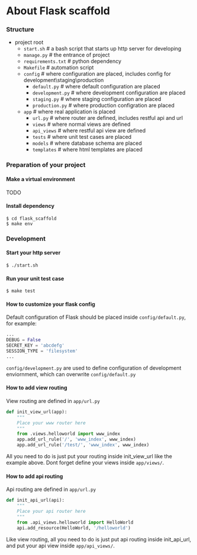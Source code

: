 # About Flask scaffold
### Structure
 - project root
   - ```start.sh``` # a bash script that starts up http server for developing
   - ```manage.py``` # the entrance of project
   - ```requirements.txt``` # python dependency
   - ```Makefile``` # automation script
   - ```config``` # where configuration are placed, includes config for development\staging\production
     - ```default.py``` # where default configuration are placed
     - ```development.py``` # where development configuration are placed
     - ```staging.py``` # where staging configuration are placed
     - ```production.py``` # where production configration are placed
   - ```app``` # where real application is placed
     - ```url.py``` # where router are defined, includes restful api and url
     - ```views``` # where normal views are defined
     - ```api_views``` # where restful api view are defined
     - ```tests``` # where unit test cases are placed
     - ```models``` # where database schema are placed
     - ```templates``` # where html templates are placed
### Preparation of your project
#### Make a virtual environment
TODO
#### Install dependency
```
$ cd flask_scaffold
$ make env
```
### Development
#### Start your http server
```
$ ./start.sh
```
#### Run your unit test case
```
$ make test
```
#### How to customize your flask config
Default configuration of Flask should be placed inside ```config/default.py```, for example: 
```py
...
DEBUG = False
SECRET_KEY = 'abcdefg'
SESSION_TYPE = 'filesystem'
...
```
```config/development.py``` are used to define configuration of development enviornment, which can overwrite ```config/default.py```
#### How to add view routing
View routing are defined in ```app/url.py```
```py
def init_view_url(app):
    """
    Place your www router here
    """
    from .views.helloworld import www_index
    app.add_url_rule('/', 'www_index', www_index)
    app.add_url_rule('/test/', 'www_index', www_index)
```
All you need to do is just put your routing inside init_view_url like the example above. Dont forget define your views inside ```app/views/```.
#### How to add api routing
Api routing are defined in ```app/url.py```
```py
def init_api_url(api):
    """
    Place your api router here
    """
    from .api_views.helloworld import HelloWorld
    api.add_resource(HelloWorld, '/helloworld')
```
Like view routing, all you need to do is just put api routing inside init_api_url, and put your api view inside ```app/api_views/```.
